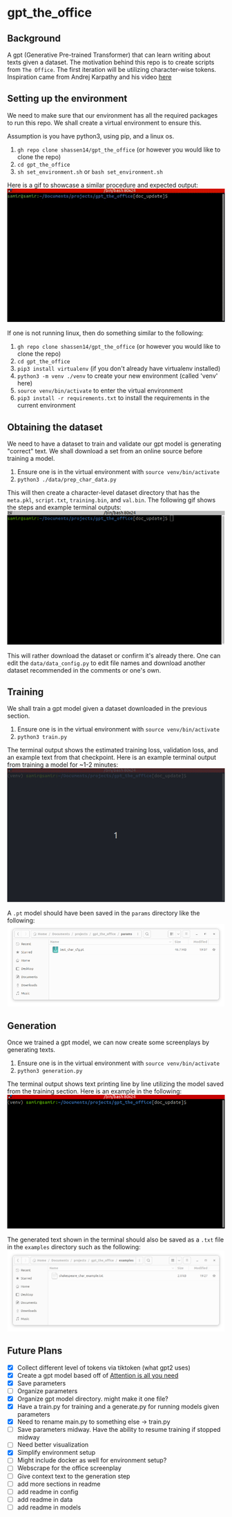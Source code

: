 # gpt_the_office
## Background
A gpt (Generative Pre-trained Transformer) that can learn writing about texts given a dataset. The motivation behind this repo is to create scripts from `The Office`. The first iteration will be utilizing character-wise tokens. Inspiration came from Andrej Karpathy and his video [here](https://www.youtube.com/watch?v=kCc8FmEb1nY)

## Setting up the environment
We need to make sure that our environment has all the required packages to run this repo.
We shall create a virtual environment to ensure this.

Assumption is you have python3, using pip, and a linux os.
1. `gh repo clone shassen14/gpt_the_office` (or however you would like to clone the repo)
2. `cd gpt_the_office`
3. `sh set_environment.sh` or `bash set_environment.sh`

Here is a gif to showcase a similar procedure and expected output:
![](docs/main/setup_environment.gif)

If one is not running linux, then do something similar to the following:
1. `gh repo clone shassen14/gpt_the_office` (or however you would like to clone the repo)
2. `cd gpt_the_office`
3. `pip3 install virtualenv` (if you don't already have virtualenv installed)
4. `python3 -m venv ./venv` to create your new environment (called 'venv' here)
5. `source venv/bin/activate` to enter the virtual environment
6. `pip3 install -r requirements.txt` to install the requirements in the current environment

## Obtaining the dataset
We need to have a dataset to train and validate our gpt model is generating "correct" text.
We shall download a set from an online source before training a model.

1. Ensure one is in the virtual environment with `source venv/bin/activate`
2. `python3 ./data/prep_char_data.py`

This will then create a character-level dataset directory that has the `meta.pkl`, `script.txt`, `training.bin`, and `val.bin`. The following gif shows the steps and example terminal outputs:
![](docs/main/prep_char_data.gif)

This will rather download the dataset or confirm it's already there. One can edit the `data/data_config.py` to edit file names and download another dataset recommended in the comments or one's own.

## Training
We shall train a gpt model given a dataset downloaded in the previous section.

1. Ensure one is in the virtual environment with `source venv/bin/activate`
2. `python3 train.py`

The terminal output shows the estimated training loss, validation loss, and an example text from that checkpoint.
Here is an example terminal output from training a model for ~1-2 minutes:
![](docs/main/train.gif)

A `.pt` model should have been saved in the `params` directory like the following:
![](docs/main/params_dir.png)

## Generation
Once we trained a gpt model, we can now create some screenplays by generating texts.

1. Ensure one is in the virtual environment with `source venv/bin/activate`
2. `python3 generation.py`

The terminal output shows text printing line by line utilizing the model saved from the training section.
Here is an example in the following:
![](docs/main/generation.gif)

The generated text shown in the terminal should also be saved as a `.txt` file in the `examples` directory
such as the following:
![](docs/main/examples_dir.png)

## Future Plans

- [x] Collect different level of tokens via tiktoken (what gpt2 uses)
- [x] Create a gpt model based off of [Attention is all you need](https://arxiv.org/pdf/1706.03762.pdf)
- [x] Save parameters
- [ ] Organize parameters
- [x] Organize gpt model directory. might make it one file?
- [x] Have a train.py for training and a generate.py for running models given parameters
- [x] Need to rename main.py to something else -> train.py
- [ ] Save parameters midway. Have the ability to resume training if stopped midway
- [ ] Need better visualization
- [x] Simplify environment setup
- [ ] Might include docker as well for environment setup?
- [ ] Webscrape for the office screenplay
- [ ] Give context text to the generation step 
- [ ] add more sections in readme
- [ ] add readme in config
- [ ] add readme in data
- [ ] add readme in models